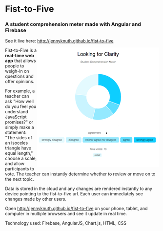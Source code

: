 # Fist-to-Five
### A student comprehension meter made with Angular and Firebase

See it live here: http://jennyknuth.github.io/fist-to-five 
<div style="float: right">
    <img src="https://github.com/jennyknuth/fist-to-five/blob/master/screenshots/fistToFiveSS400.png?raw=true">
</div>


Fist-to-Five is a **real-time web app** that allows people to weigh-in on questions and offer opinions. 

For example, a teacher can ask "How well do you feel you understand JavaScript promises?" or simply make a statement: "The sides of an isoceles triangle have equal length," choose a scale, and allow participants to vote. The teacher can instantly determine whether to review or move on to the next topic. 

Data is stored in the cloud and any changes are rendered instantly to any device pointing to the fist-to-five url. Each user can immediately see changes made by other users.  

Open http://jennyknuth.github.io/fist-to-five on your phone, tablet, and computer in multiple browsers and see it update in real time. 

Technology used: Firebase, AngularJS, Chart.js, HTML, CSS

